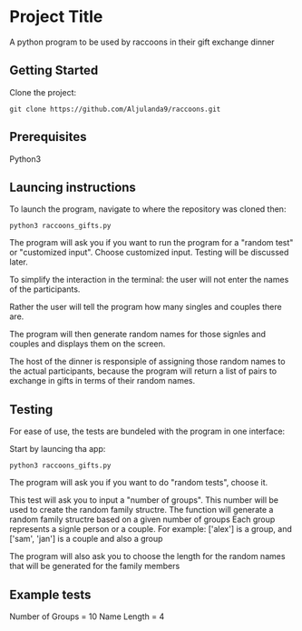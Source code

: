 # Project Title

A python program to be used by raccoons in their gift exchange dinner

## Getting Started

Clone the project:
```
git clone https://github.com/Aljulanda9/raccoons.git
```

## Prerequisites

Python3 

## Launcing instructions

To launch the program, navigate to where the repository was cloned then:

```
python3 raccoons_gifts.py
```

The program will ask you if you want to run the program for a "random test" or "customized input". Choose customized input. Testing will be discussed later.

To simplify the interaction in the terminal: the user will not enter the names of the participants. 

Rather the user will tell the program how many singles and couples there are. 

The program will then generate random names for those signles and couples and displays them on the screen. 

The host of the dinner is responsiple of assigning those random names to the actual participants, because the program will return a list of pairs to exchange in gifts in terms of their random names.

## Testing

For ease of use, the tests are bundeled with the program in one interface:

Start by launcing tha app:

```
python3 raccoons_gifts.py
```

The program will ask you if you want to do "random tests", choose it.

This test will ask you to input a "number of groups". This number will be used to create the 
random family structre.
The function will generate a random family structre based on a given number of groups
Each group represents a signle person or a couple.
For example: ['alex'] is a group, and ['sam', 'jan'] is a couple and also a group

The program will also ask you to choose the length for the random names that will be generated 
for the family members

## Example tests

Number of Groups = 10
Name Length = 4
